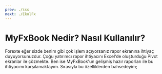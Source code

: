 ```yaml
---
prev: ./sss
next: ./EkolFx
---
```


# MyFxBook Nedir? Nasıl Kullanılır?

Forexte eğer sizde benim gibi çok işlem açıyorsanız rapor ekranına ihtiyaç duyuyorsunuzdur. Çoğu yatırımcı rapor ihtiyacını Excel'de oluşturduğu Pivot ekranlar ile çözmekte. Ben ise MyFxBook'un gelişmiş hazır raporları ile bu ihtiyacımı karşılamaktayım. Sırasıyla bu özelliklerden bahsedeyim;

